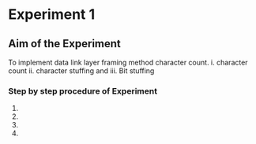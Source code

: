 
# Experiment 1

## Aim of the Experiment
  To implement data link layer framing method character count. 
  i. character count ii. character stuffing and iii. Bit stuffing
  
### Step by step procedure of Experiment
1.
2.
3.
4.
